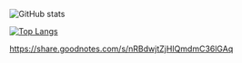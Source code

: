 ![GitHub stats](https://github-readme-stats.vercel.app/api?username=codesep8&count_private=true)

[![Top Langs](https://github-readme-stats.vercel.app/api/top-langs/?username=codesep8&layout=compact)](https://github.com/anuraghazra/github-readme-stats)


https://share.goodnotes.com/s/nRBdwjtZjHIQmdmC36lGAq
